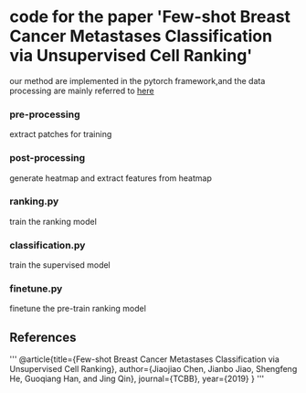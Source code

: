 # code for the paper 'Few-shot Breast Cancer Metastases Classification via Unsupervised Cell Ranking'
our method are implemented in the pytorch framework,and the data processing are mainly referred to [here](https://github.com/arjunvekariyagithub/camelyon16-grand-challenge)

### pre-processing
extract patches for training

### post-processing
generate heatmap and extract features from heatmap

### ranking.py
train the ranking model

### classification.py
train the supervised model

### finetune.py
finetune the pre-train ranking model


## References
'''
@article{title={Few-shot Breast Cancer Metastases Classification via Unsupervised Cell Ranking},
  author={Jiaojiao Chen, Jianbo Jiao, Shengfeng He, Guoqiang Han, and Jing Qin},
  journal={TCBB},
  year={2019}
}
'''
